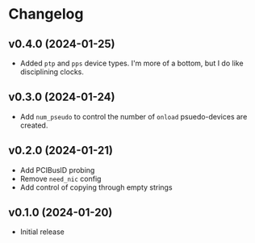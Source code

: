 Changelog
=========

## v0.4.0 (2024-01-25)

 * Added `ptp` and `pps` device types. I'm more of a bottom, but I do like disciplining clocks.
 
## v0.3.0 (2024-01-24)

 * Add `num_pseudo` to control the number of `onload` psuedo-devices are created.

## v0.2.0 (2024-01-21)

 * Add PCIBusID probing
 * Remove `need_nic` config
 * Add control of copying through empty strings
 
## v0.1.0 (2024-01-20)

 * Initial release
